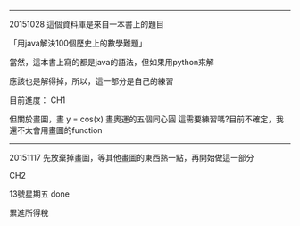 
------------------------------
20151028
這個資料庫是來自一本書上的題目

「用java解決100個歷史上的數學難題」

當然，這本書上寫的都是java的語法，但如果用python來解

應該也是解得掉，所以，這一部分是自己的練習


目前進度：
CH1

但關於畫圖，畫 y = cos(x)
畫奧運的五個同心圓
這需要練習嗎?目前不確定，我還不太會用畫圖的function


-------
20151117
先放棄掉畫圖，等其他畫圖的東西熟一點，再開始做這一部分

CH2

13號星期五 done

累進所得稅 
